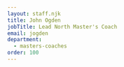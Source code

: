 ```yaml
---
layout: staff.njk
title: John Ogden
jobTitle: Lead North Master's Coach
email: jogden
department:
  - masters-coaches
order: 100
---
```


